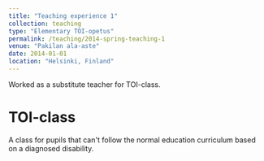 ```yaml
---
title: "Teaching experience 1"
collection: teaching
type: "Elementary TOI-opetus"
permalink: /teaching/2014-spring-teaching-1
venue: "Pakilan ala-aste"
date: 2014-01-01
location: "Helsinki, Finland"
---
```


Worked as a substitute teacher for TOI-class.

TOI-class
======
A class for pupils that can't follow the normal education curriculum based on a diagnosed disability.